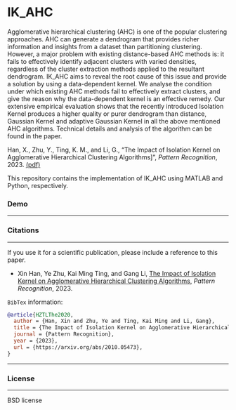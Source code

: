 # IK_AHC

Agglomerative hierarchical clustering (AHC) is one of the popular clustering approaches. AHC can generate a dendrogram that provides richer information and insights from a dataset than partitioning clustering. However, a major problem with existing distance-based AHC methods is: it fails to effectively identify adjacent clusters with varied densities, regardless of the cluster extraction methods applied to the resultant dendrogram. IK_AHC aims to reveal the root cause of this issue and provide a solution by using a data-dependent kernel. We analyse the condition under which existing AHC methods fail to effectively extract clusters, and give the reason why the data-dependent kernel is an effective remedy. Our extensive empirical evaluation shows that the recently introduced Isolation Kernel produces a higher quality or purer dendrogram than distance, Gaussian Kernel and adaptive Gaussian Kernel in all the above mentioned AHC algorithms. Technical details and analysis of the algorithm can be found in the paper.

Han, X., Zhu, Y., Ting, K. M., and Li, G., “The Impact of Isolation Kernel on Agglomerative Hierarchical Clustering Algorithms]”, <i>Pattern Recognition</i>, 2023. [(pdf)](https://arxiv.org/pdf/2010.05473.pdf)


This repository contains the implementation of IK_AHC using MATLAB and Python, respectively.

### Demo
<!-- The comparison of selected models is made available below ([(Figure)](), [(demo.m)]()).  -->

---
### Citations
---

If you use it for a scientific publication, please include a reference to this paper.

* Xin Han, Ye Zhu, Kai Ming Ting, and Gang Li, [The Impact of Isolation Kernel on Agglomerative Hierarchical Clustering Algorithms](https://arxiv.org/pdf/2010.05473.pdf), <i>Pattern Recognition</i>, 2023.

`BibTex` information:

```bibtex
@article{HZTLThe2020,
  author = {Han, Xin and Zhu, Ye and Ting, Kai Ming and Li, Gang},
  title = {The Impact of Isolation Kernel on Agglomerative Hierarchical Clustering Algorithms},
  journal = {Pattern Recognition},
  year = {2023},
  url = {https://arxiv.org/abs/2010.05473},
}
```


---
### License
---

BSD license
